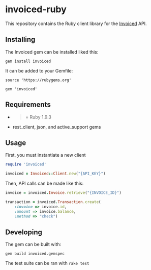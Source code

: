 invoiced-ruby
========

This repository contains the Ruby client library for the [Invoiced](https://invoiced.com) API.

## Installing

The Invoiced gem can be installed liked this:

```
gem install invoiced
```

It can be added to your Gemfile:

```
source 'https://rubygems.org'

gem 'invoiced'
```

## Requirements

- >= Ruby 1.9.3
- rest_client, json, and active_support gems

## Usage

First, you must instantiate a new client

```ruby
require 'invoiced'

invoiced = Invoiced::Client.new("{API_KEY}")
```

Then, API calls can be made like this:
```ruby
invoice = invoiced.Invoice.retrieve("{INVOICE_ID}")

transaction = invoiced.Transaction.create(
    :invoice => invoice.id,
    :amount => invoice.balance,
    :method => "check")
```

## Developing

The gem can be built with:

```
gem build invoiced.gemspec
```

The test suite can be ran with `rake test`